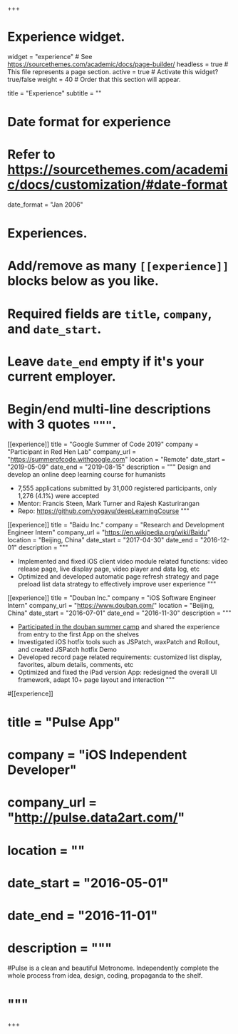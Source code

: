 +++
# Experience widget.
widget = "experience"  # See https://sourcethemes.com/academic/docs/page-builder/
headless = true  # This file represents a page section.
active = true  # Activate this widget? true/false
weight = 40  # Order that this section will appear.

title = "Experience"
subtitle = ""

# Date format for experience
#   Refer to https://sourcethemes.com/academic/docs/customization/#date-format
date_format = "Jan 2006"

# Experiences.
#   Add/remove as many `[[experience]]` blocks below as you like.
#   Required fields are `title`, `company`, and `date_start`.
#   Leave `date_end` empty if it's your current employer.
#   Begin/end multi-line descriptions with 3 quotes `"""`.
[[experience]]
  title = "Google Summer of Code 2019"
  company = "Participant in Red Hen Lab"
  company_url = "https://summerofcode.withgoogle.com"
  location = "Remote"
  date_start = "2019-05-09"
  date_end = "2019-08-15"
  description = """
  Design and develop an online deep learning course for humanists
  - 7,555 applications submitted by 31,000 registered participants, only 1,276 (4.1\%) were accepted
  - Mentor: Francis Steen, Mark Turner and Rajesh Kasturirangan
  - Repo: https://github.com/yogayu/deepLearningCourse
  """

[[experience]]
  title = "Baidu Inc."
  company = "Research and Development Engineer Intern"
  company_url = "https://en.wikipedia.org/wiki/Baidu"
  location = "Beijing, China"
  date_start = "2017-04-30"
  date_end = "2016-12-01"
  description = """
  - Implemented and fixed iOS client video module related functions: video release page, live display page, video player and data log, etc
  - Optimized and developed automatic page refresh strategy and page preload list data strategy to effectively improve user experience
  """

[[experience]]
  title = "Douban Inc."
  company = "iOS Software Engineer Intern"
  company_url = "https://www.douban.com/"
  location = "Beijing, China"
  date_start = "2016-07-01"
  date_end = "2016-11-30"
  description = """
  - [Participated in the douban summer camp](http://data2art.com/douban-intern.html) and shared the experience from entry to the first App on the shelves
  - Investigated iOS hotfix tools such as JSPatch, waxPatch and Rollout, and created JSPatch hotfix Demo
  - Developed record page related requirements: customized list display, favorites, album details, comments, etc
  - Optimized and fixed the iPad version App: redesigned the overall UI framework, adapt 10+ page layout and interaction
  """

#[[experience]]
#  title = "Pulse App"
#  company = "iOS Independent Developer"
#  company_url = "http://pulse.data2art.com/"
#  location = ""
#  date_start = "2016-05-01"
#  date_end = "2016-11-01"
#  description = """
#Pulse is a clean and beautiful Metronome. Independently complete the whole process from idea, design, coding, propaganda to the shelf.
#  """
+++
